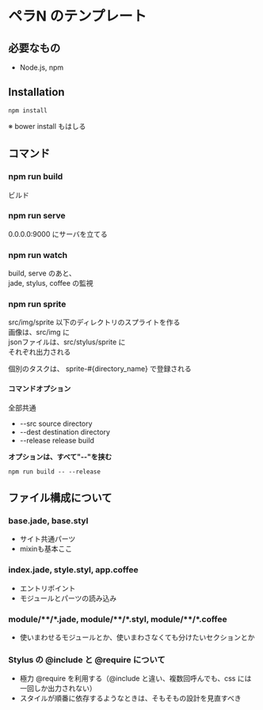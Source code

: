 # ペラN のテンプレート

## 必要なもの
* Node.js, npm

## Installation

```
npm install
```

※ bower install もはしる

## コマンド

### npm run build

ビルド  

### npm run serve

0.0.0.0:9000 にサーバを立てる

### npm run watch

build, serve のあと、  
jade, stylus, coffee の監視

### npm run sprite

src/img/sprite 以下のディレクトリのスプライトを作る    
画像は、src/img に  
jsonファイルは、src/stylus/sprite に  
それぞれ出力される
    
個別のタスクは、 sprite-#{directory_name} で登録される

#### コマンドオプション

全部共通

* --src source directory
* --dest destination directory
* --release release build

**オプションは、すべて"--"を挟む**

```
npm run build -- --release
```

## ファイル構成について

### base.jade, base.styl

* サイト共通パーツ
* mixinも基本ここ

### index.jade, style.styl, app.coffee

* エントリポイント  
* モジュールとパーツの読み込み

### module/\*\*/\*.jade, module/\*\*/\*.styl, module/\*\*/\*.coffee

* 使いまわせるモジュールとか、使いまわさなくても分けたいセクションとか

### Stylus の @include と @require について

* 極力 @require を利用する（@include と違い、複数回呼んでも、css には一回しか出力されない）
* スタイルが順番に依存するようなときは、そもそもの設計を見直すべき
